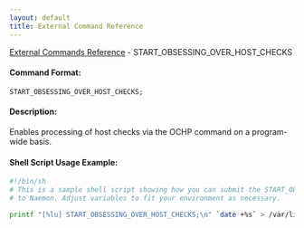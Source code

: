 ```yaml
---
layout: default
title: External Command Reference
---
```


<!--
************************************************
* AUTO GENERATED PAGE - USE ./update SCRIPT
************************************************
-->

<span class="glyphicon glyphicon-arrow-up"></span><a href="index.html"> External Commands Reference</a> - START_OBSESSING_OVER_HOST_CHECKS<br>

#### Command Format:

`START_OBSESSING_OVER_HOST_CHECKS;`

#### Description:

Enables processing of host checks via the OCHP command on a program-wide basis.

#### Shell Script Usage Example:

```sh
#!/bin/sh
# This is a sample shell script showing how you can submit the START_OBSESSING_OVER_HOST_CHECKS command
# to Naemon. Adjust variables to fit your environment as necessary.

printf "[%lu] START_OBSESSING_OVER_HOST_CHECKS;\n" `date +%s` > /var/lib/naemon/naemon.cmd
```
